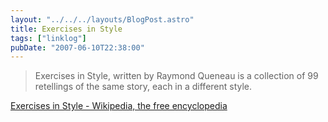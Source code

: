 ```yaml
---
layout: "../../../layouts/BlogPost.astro"
title: Exercises in Style
tags: ["linklog"]
pubDate: "2007-06-10T22:38:00"
---
```


> Exercises in Style, written by Raymond Queneau is a collection of 99 retellings of the same story, each in a different style.

[Exercises in Style - Wikipedia, the free encyclopedia](http://en.wikipedia.org/wiki/Exercises_in_Style)
